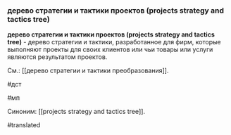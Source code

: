 ### дерево стратегии и тактики проектов (projects strategy and tactics tree)

**дерево стратегии и тактики проектов (projects strategy and tactics tree)** - дерево стратегии и тактики, разработанное для фирм, которые выполняют проекты для своих клиентов или чьи товары или услуги являются результатом проектов.

См.: [[дерево стратегии и тактики преобразования]].

#дст

#мп

Синоним: [[projects strategy and tactics tree]].

#translated
